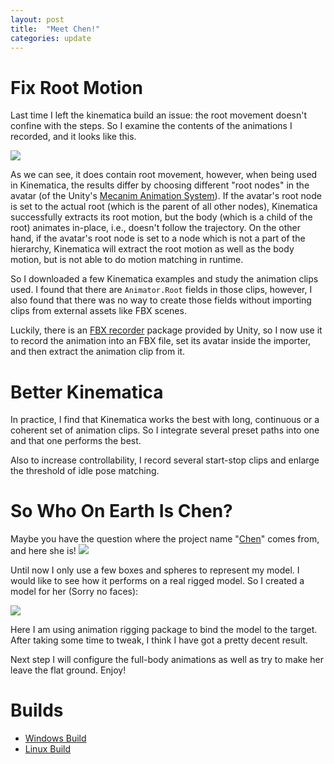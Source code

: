 ```yaml
---
layout: post
title:  "Meet Chen!"
categories: update
---
```

# Fix Root Motion
Last time I left the kinematica build an issue: the root movement doesn't confine with the steps.
So I examine the contents of the animations I recorded, and it looks like this.

<img src="{{site.baseurl}}/assets/2021-3-31-old-animation-clip.png">

As we can see, it does contain root movement, however, when being used in Kinematica, the results differ by choosing different "root nodes" in the avatar (of the Unity's [Mecanim Animation System](https://docs.unity3d.com/Manual/AnimationOverview.html)).
If the avatar's root node is set to the actual root (which is the parent of all other nodes), Kinematica successfully extracts its root motion, but the body (which is a child of the root) animates in-place, i.e., doesn't follow the trajectory.
On the other hand, if the avatar's root node is set to a node which is not a part of the hierarchy, Kinematica will extract the root motion as well as the body motion, but is not able to do motion matching in runtime.

So I downloaded a few Kinematica examples and study the animation clips used.
I found that there are `Animator.Root` fields in those clips, however, I also found that there was no way to create those fields without importing clips from external assets like FBX scenes.

Luckily, there is an [FBX recorder](https://docs.unity3d.com/Manual/com.unity.recorder.html) package provided by Unity, so I now use it to record the animation into an FBX file, set its avatar inside the importer, and then extract the animation clip from it.

# Better Kinematica
In practice, I find that Kinematica works the best with long, continuous or a coherent set of animation clips.
So I integrate several preset paths into one and that one performs the best.

Also to increase controllability, I record several start-stop clips and enlarge the threshold of idle pose matching.

# So Who On Earth Is Chen?
Maybe you have the question where the project name "[Chen](https://en.touhouwiki.net/wiki/Chen)" comes from, and here she is!
<img src="{{site.baseurl}}/assets/chen.png">

Until now I only use a few boxes and spheres to represent my model.
I would like to see how it performs on a real rigged model.
So I created a model for her (Sorry no faces):

<img src="{{site.baseurl}}/assets/2021-3-31-chen.png">

Here I am using animation rigging package to bind the model to the target.
After taking some time to tweak, I think I have got a pretty decent result.

Next step I will configure the full-body animations as well as try to make her leave the flat ground.
Enjoy!

# Builds
- [Windows Build](https://drive.google.com/file/d/1zx-eZl2GfTZeYuOy4NTngPfaBk-aTbS_/view?usp=sharing)
- [Linux Build](https://drive.google.com/file/d/1dWk0FtpIyt72BIKF64Lz5CmeSVrc1_EC/view?usp=sharing)